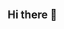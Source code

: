 ## Hi there 👋

<!--
**gloodu/gloodu** is a ✨ _special_ ✨ repository because its `README.md` (this file) appears on your GitHub profile.

Here are some ideas to get you started:

- 🔭 I’m currently working on OCI.
- 🌱 I’m currently learning Python and Golang.
- 👯 I’m looking to collaborate on new projects
- 💬 Ask me about yoga
- 📫 How to reach me: Loodug@gmail.com
- 😄 Pronouns: ...
- ⚡ Fun fact: ...
-->
